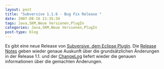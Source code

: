 ```yaml
---
layout: post
title: "Subversive 1.1.6 - Bug Fix Release "
date: 2007-08-16 21:35:34
tags: Java,SKM,Neue Versionen,PlugIn
categories: Java,SKM,Neue Versionen,PlugIn
post-type: blog
---
```

Es gibt eine neue Release von <a href="http://www.polarion.org/index.php?page=overview&project=subversive">Subversive, dem Eclipse PlugIn</a>. Die <a href="http://www.polarion.org/projects/subversive/download/1.1/releasenotes.txt">Release Notes</a> geben wieder genaue Auskunft über die grundsätzlichen Änderungen in der Release 1.1. und der <a href="http://www.polarion.org/projects/subversive/download/1.1/changelog.txt">ChangeLog</a> liefert wieder die genauen informationen über die gemachten Änderungen.
